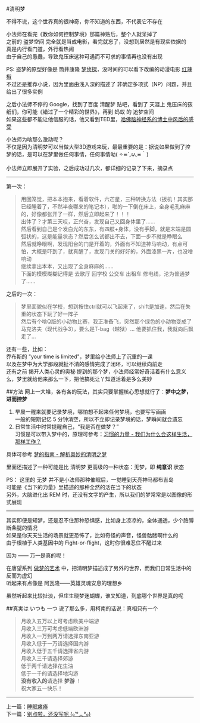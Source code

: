 #清明梦

不得不说，这个世界真的很神奇，你不知道的东西，不代表它不存在

小法师在看完《教你如何控制梦境》那篇神贴后，整个人就呆掉了  
之前的 盗梦空间 完全就是当成电影，看完就忘了，没想到居然是有现实依据的  
真是内行看门道，外行看热闹  
由于自己的愚蠢，导致鬼压床这种可遇而不可求的事情再也没有出现  

PS: 盗梦的原型好像是 筒井康隆 [梦侦探](http://book.douban.com/subject/4887589/)，没时间的可以看下改编的动漫电影 [红辣椒](http://movie.douban.com/subject/1865703/)  
不过还是推荐小说，因为里面由浅入深的描述了 非确定多项式（NP）问题，并且给出了很多实例   

之后小法师不停的 Google，找到了百度 清醒梦 贴吧，看到了 天涯上 鬼压床的孩纸们，你可能《错过了一个精彩的世界》，再到 蚂蚁 的 追梦空间   
如果这些都不能让他信服的话，他又看到TED里，[哈佛脑神经系的博士中风后的感受](http://v.163.com/movie/2013/3/6/B/M92INA100_M92INHT6B.html)   

小法师为啥那么激动呢？  
不仅是因为清明梦可以当做大型3D游戏来玩，最最重要的是：据说如果做到了控梦的话，是可以在梦里做任何事情，任何事情呦( ✧≖´◞౪◟≖｀)     

小法师立即展开了实验，之后成功过几次，都详细的记录了下来，摘录点  

---

第一次：  
>用回笼觉，把本本抱来，看着软件，六芒星，三种转换方法（扳机！其实那已经睡着了，不然半夜哪来的笔记本），啪的一下倒在床上，全身毛孔麻麻的，好像都张开了一样，然后立即起来了！！！  
出体了？才第三天哎，正兴奋，发现自己又回身体里了……  
然后看到自己是个发白光的东东，有四肢+身体，没有手脚，就是末端是圆弧状的，这是能量状态？然后怎么试都出不去，下面一步不就是睁眼么  
然后就睁眼啊，发现阳台的门是开着的，外面有不知道神马响动，有点可怕，大概是吓到了，就真醒了，发现门关的好好的，外面漆黑一片，也没啥响动  
继续拿出本本，又出现了全身麻麻的……      
下面的模模糊糊记得是 去歌厅  回学校 公交车 出租车 修电线，沦为普通梦了……  

之后的一次：
>梦里面貌似在学校，想到按住ctrl就可以飞起来了，shift是加速，然后在失重的状态下玩了好一阵子  
然后有个啥Q版的小动物比赛，我正准备飞，突然那个绿色的小动物变成了马克洛夫（现代战争3），要么是T-bag（越狱）... 他要抓住我，我就向后飘走了…   


还有一些，比如：   
乔布斯的 "your time is limited"，梦里给小法师上了沉重的一课  
以及在梦中为大学那段就扯不清的感情完成了闭环，可以继续向前走  
还有之前 揭开人类心灵的奥秘 提到的那个梦，小法师经常好奇活着有什么意义么，梦里就给他来那么一下，把他搞死让丫知道活着是多么美妙  

##方法
网上一大堆，各有各的玩法，其实只要掌握核心思想就行了：**梦中之梦，进而控梦**  

1. 早晨一醒来就要记录梦境，哪怕想不起来任何梦境，也要写写画画  
一般的短期记忆 5 分钟清空，所以不立即记录梦境的话，梦瞬间就会遗忘
2. 日常生活中时常提醒自己，“我是否在做梦？”  
习惯是可以带入梦中的，原理可参考：[习惯的力量 - 我们为什么会这样生活，那样工作？](http://book.douban.com/subject/20507212/)

具体可参考 [梦的指南 - 解析奥妙的清明之梦](http://book.douban.com/subject/4740779/) 
 
里面还描述了一种可能是比 清明梦 更高级的一种状态：无梦，即 **纯意识** 状态

PS： 
这里的 无梦 并不是小法师那种催眠后，一觉睡到天亮神马都布吉岛    
可能是《当下的力量》里描述的那种全然的活在当下的状态  
另外，大脑进化出 REM 时，还没有文字的产生，所以我们的梦常常是以图像的形式展现

---

其实即便是知梦，还是忍不住那种恐惧感，比如身上凉凉的，全体通透，少个胳膊断条腿的情况    
如果是你天天生活的场景就更恐怖了，比如奇怪的声音，怪兽骷髅啊什么的  
由于根植于人类基因中的 Fight-or-flight，这时你很难忍住不醒过来  

因为 —— 万一是真的呢！

在唐望系列 [做梦的艺术](http://book.douban.com/subject/4199618/) 中，把清明梦描述成了另外的世界，而我们日常生活中的反而为虚幻  
听起来有点像是 阿瓦隆——英雄灵魂安息的理想乡

虽然听起来比较扯淡，但庄生晓梦迷蝴蝶，谁又知道，到底哪个世界是真的呢

##真実は いつも 一つ
说了那么多，用柯南的话说：真相只有一个

>月收入五万以上可考虑欧美中端游    
月收入三万可考虑低端欧洲游   
月收入一万到两万请选择东南亚游    
月收入低于一万请选择国内游  
月收入低于五千请选择省内游  
月收入三千请选择郊游  
低于两千请选择花生油  
低于一千的请选择地沟游  
**没有收入的**请选择 **梦游** ！  
祝大家五一快乐！


-------
上一篇：[睡眠瘫痪](https://github.com/Artwalk/LittleMaster/blob/master/Contents/13.md)  
下一篇：[别点啦，还没写呢 (๑′°︿°๑)](https://github.com/Artwalk/LittleMaster/blob/master/Contents/15.md)